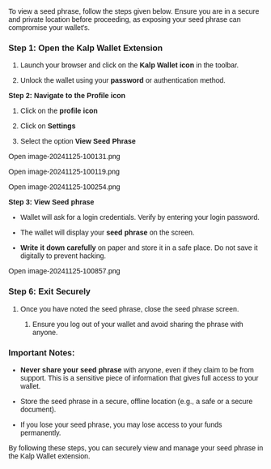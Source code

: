 <style>  body { font-family: "Source Sans 3", sans-serif!important; }</style>


To view a seed phrase, follow the steps given below. Ensure you are in a secure and private location before proceeding, as exposing your seed phrase can compromise your wallet's.

### **Step 1: Open the Kalp Wallet Extension**

1.  Launch your browser and click on the **Kalp Wallet icon** in the toolbar.
    
2.  Unlock the wallet using your **password** or authentication method.
    

**Step 2: Navigate to the Profile icon**

1.  Click on the **profile icon**
    
2.  Click on **Settings**
    
3.  Select the option **View Seed Phrase**
    

Open image-20241125-100131.png

Open image-20241125-100119.png

Open image-20241125-100254.png


**Step 3: View Seed phrase**

-   Wallet will ask for a login credentials. Verify by entering your login password.
    
-   The wallet will display your **seed phrase** on the screen.
    
-   **Write it down carefully** on paper and store it in a safe place. Do not save it digitally to prevent hacking.
    

Open image-20241125-100857.png


### **Step 6: Exit Securely**

1.  Once you have noted the seed phrase, close the seed phrase screen.
    
    1.  Ensure you log out of your wallet and avoid sharing the phrase with anyone.
        

### **Important Notes:**

-   **Never share your seed phrase** with anyone, even if they claim to be from support. This is a sensitive piece of information that gives full access to your wallet.
    
-   Store the seed phrase in a secure, offline location (e.g., a safe or a secure document).
    
-   If you lose your seed phrase, you may lose access to your funds permanently.
    

By following these steps, you can securely view and manage your seed phrase in the Kalp Wallet extension.